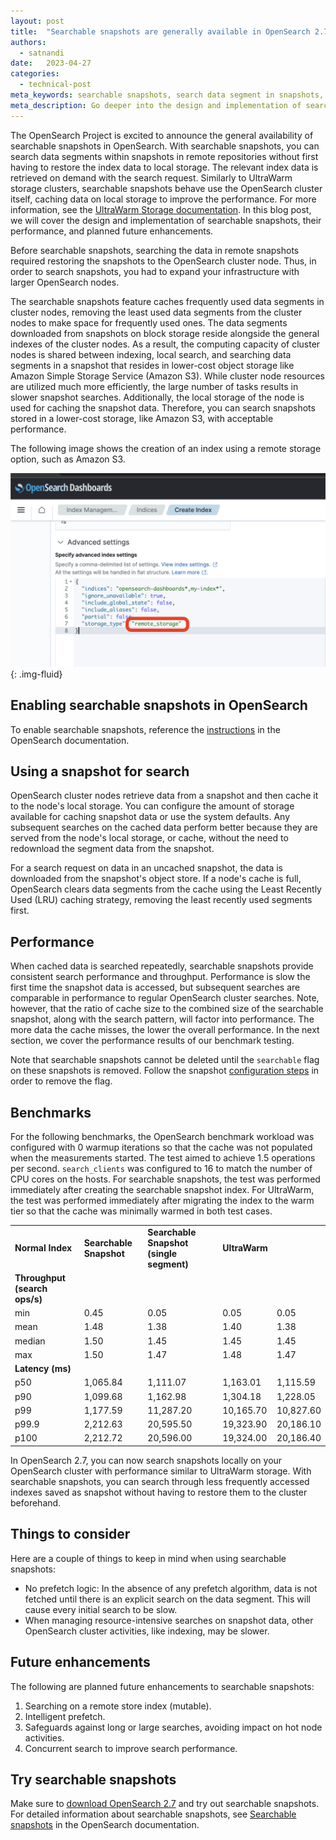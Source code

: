 ```yaml
---
layout: post
title:  "Searchable snapshots are generally available in OpenSearch 2.7"
authors:
  - satnandi
date:   2023-04-27
categories:
  - technical-post
meta_keywords: searchable snapshots, search data segment in snapshots, searchable snapshot index, OpenSearch 2.7
meta_description: Go deeper into the design and implementation of searchable snapshots with OpenSearch, including performance characteristics and future enhancements.
---
```


The OpenSearch Project is excited to announce the general availability of searchable snapshots in OpenSearch. With searchable snapshots, you can search data segments within snapshots in remote repositories without first having to restore the index data to local storage. The relevant index data is retrieved on demand with the search request. Similarly to UltraWarm storage clusters, searchable snapshots behave use the OpenSearch cluster itself, caching data on local storage to improve the performance. For more information, see the [UltraWarm Storage documentation](https://docs.aws.amazon.com/opensearch-service/latest/developerguide/ultrawarm.html). In this blog post, we will cover the design and implementation of searchable snapshots, their performance, and planned future enhancements. 

Before searchable snapshots, searching the data in remote snapshots required restoring the snapshots to the OpenSearch cluster node. Thus, in order to search snapshots, you had to expand your infrastructure with larger OpenSearch nodes. 

The searchable snapshots feature caches frequently used data segments in cluster nodes, removing the least used data segments from the cluster nodes to make space for frequently used ones. The data segments downloaded from snapshots on block storage reside alongside the general indexes of the cluster nodes. As a result, the computing capacity of cluster nodes is shared between indexing, local search, and searching data segments in a snapshot that resides in lower-cost object storage like Amazon Simple Storage Service (Amazon S3). While cluster node resources are utilized much more efficiently, the large number of tasks results in slower snapshot searches. Additionally, the local storage of the node is used for caching the snapshot data. Therefore, you can search snapshots stored in a lower-cost storage, like Amazon S3, with acceptable performance.

The following image shows the creation of an index using a remote storage option, such as Amazon S3.

![Searchable Snapshots](/assets/media/blog-images/search_snap.png){: .img-fluid}

## Enabling searchable snapshots in OpenSearch

To enable searchable snapshots, reference the [instructions](https://opensearch.org/docs/latest/tuning-your-cluster/availability-and-recovery/snapshots/searchable_snapshot/) in the OpenSearch documentation.

## Using a snapshot for search

OpenSearch cluster nodes retrieve data from a snapshot and then cache it to the node's local storage. You can configure the amount of storage available for caching snapshot data or use the system defaults. Any subsequent searches on the cached data perform better because they are served from the node's local storage, or cache, without the need to redownload the segment data from the snapshot.

For a search request on data in an uncached snapshot, the data is downloaded from the snapshot's object store. If a node's cache is full, OpenSearch clears data segments from the cache using the Least Recently Used (LRU) caching strategy, removing the least recently used segments first.

## Performance

When cached data is searched repeatedly, searchable snapshots provide consistent search performance and throughput. Performance is slow the first time the snapshot data is accessed, but subsequent searches are comparable in performance to regular OpenSearch cluster searches. Note, however, that the ratio of cache size to the combined size of the searchable snapshot, along with the search pattern, will factor into performance. The more data the cache misses, the lower the overall performance. In the next section, we cover the performance results of our benchmark testing.

Note that searchable snapshots cannot be deleted until the `searchable` flag on these snapshots is removed. Follow the snapshot [configuration steps]({{site.url}}{{site.baseurl}}/tuning-your-cluster/availability-and-recovery/snapshots/snapshot-restore/) in order to remove the flag.

## Benchmarks

For the following benchmarks, the OpenSearch benchmark workload was configured with 0 warmup iterations so that the cache was not populated when the measurements started. The test aimed to achieve 1.5 operations per second. `search_clients` was configured to 16 to match the number of CPU cores on the hosts. For searchable snapshots, the test was performed immediately after creating the searchable snapshot index. For UltraWarm, the test was performed immediately after migrating the index to the warm tier so that the cache was minimally warmed in both test cases.

<table><colgroup><col /><col /><col /><col /><col /></colgroup>
<tbody>
<tr>
<td><strong>Normal Index</strong></td>
<td><strong>Searchable Snapshot</strong></td>
<td><strong>Searchable Snapshot (single segment)</strong></td>
<td><strong>UltraWarm</strong></td>
</tr>
<tr>
<td><strong>Throughput (search ops/s)</strong></td>
</tr>
<tr>
<td>min</td>
<td>0.45</td>
<td>0.05</td>
<td>0.05</td>
<td>0.05</td>
</tr>
<tr>
<td>mean</td>
<td>1.48</td>
<td>1.38</td>
<td>1.40</td>
<td>1.38</td>
</tr>
<tr>
<td>median</td>
<td>1.50</td>
<td>1.45</td>
<td>1.45</td>
<td>1.45</td>
</tr>
<tr>
<td>max</td>
<td>1.50</td>
<td>1.47</td>
<td>1.48</td>
<td>1.47</td>
</tr>
<tr>
<td><strong>Latency (ms)</strong></td>
</tr>
<tr>
<td>p50</td>
<td>1,065.84</td>
<td>1,111.07</td>
<td>1,163.01</td>
<td>1,115.59</td>
</tr>
<tr>
<td>p90</td>
<td>1,099.68</td>
<td>1,162.98</td>
<td>1,304.18</td>
<td>1,228.05</td>
</tr>
<tr>
<td>p99</td>
<td>1,177.59</td>
<td>11,287.20</td>
<td>10,165.70</td>
<td>10,827.60</td>
</tr>
<tr>
<td>p99.9</td>
<td>2,212.63</td>
<td>20,595.50</td>
<td>19,323.90</td>
<td>20,186.10</td>
</tr>
<tr>
<td>p100</td>
<td>2,212.72</td>
<td>20,596.00</td>
<td>19,324.00</td>
<td>20,186.40</td>
</tr>
</tbody>
</table>

In OpenSearch 2.7, you can now search snapshots locally on your OpenSearch cluster with performance similar to UltraWarm storage. With searchable snapshots, you can search through less frequently accessed indexes saved as snapshot without having to restore them to the cluster beforehand. 

## Things to consider

Here are a couple of things to keep in mind when using searchable snapshots:

- No prefetch logic: In the absence of any prefetch algorithm, data is not fetched until there is an explicit search on the data segment. This will cause every initial search to be slow.
- When managing resource-intensive searches on snapshot data, other OpenSearch cluster activities, like indexing, may be slower.

## Future enhancements

The following are planned future enhancements to searchable snapshots:

1. Searching on a remote store index (mutable).
1. Intelligent prefetch.
1. Safeguards against long or large searches, avoiding impact on hot node activities.
1. Concurrent search to improve search performance.

## Try searchable snapshots

Make sure to [download OpenSearch 2.7](https://opensearch.org/downloads.html) and try out searchable snapshots. For detailed information about searchable snapshots, see [Searchable snapshots](https://opensearch.org/docs/latest/tuning-your-cluster/availability-and-recovery/snapshots/searchable_snapshot/) in the OpenSearch documentation.
